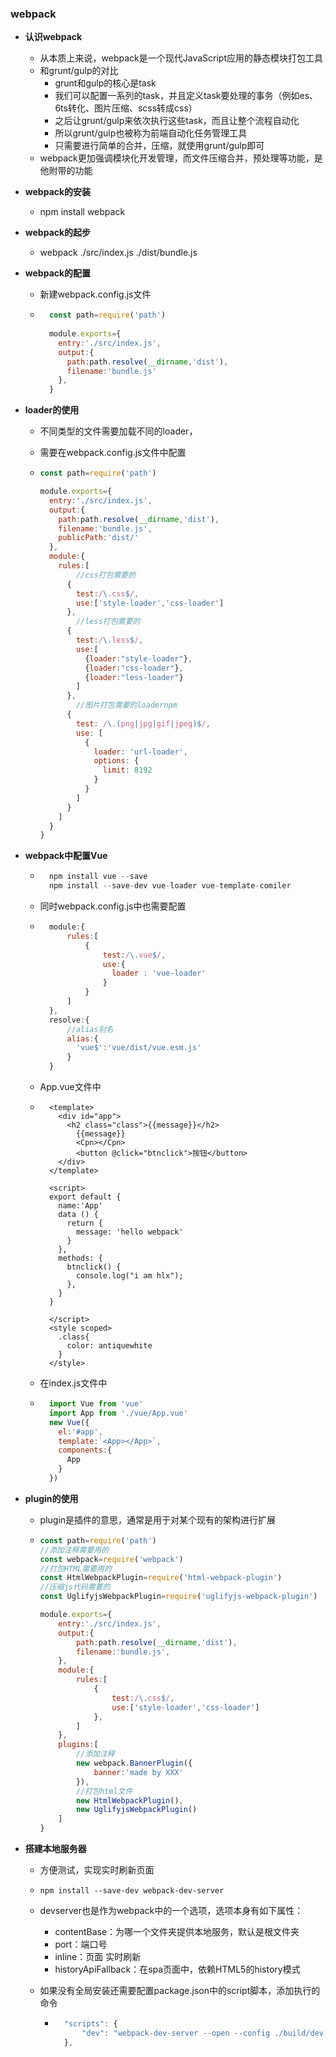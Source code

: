 ### webpack

- **认识webpack**
	- 从本质上来说，webpack是一个现代JavaScript应用的静态模块打包工具
	- 和grunt/gulp的对比
		- grunt和gulp的核心是task
		- 我们可以配置一系列的task，并且定义task要处理的事务（例如es、6ts转化、图片压缩、scss转成css）
		- 之后让grunt/gulp来依次执行这些task，而且让整个流程自动化
		- 所以grunt/gulp也被称为前端自动化任务管理工具
		- 只需要进行简单的合并，压缩，就使用grunt/gulp即可
	- webpack更加强调模块化开发管理，而文件压缩合并，预处理等功能，是他附带的功能
	
- **webpack的安装**

	- npm install webpack

- **webpack的起步**

	- webpack ./src/index.js ./dist/bundle.js

- **webpack的配置**

	- 新建webpack.config.js文件

	- ```javascript
		const path=require('path')
		
		module.exports={
		  entry:'./src/index.js',
		  output:{
		    path:path.resolve(__dirname,'dist'),
		    filename:'bundle.js'
		  },
		}
		```

- **loader的使用**

  - 不同类型的文件需要加载不同的loader，

  - 需要在webpack.config.js文件中配置

  - ```javascript
  	const path=require('path')
  	
  	module.exports={
  	  entry:'./src/index.js',
  	  output:{
  	    path:path.resolve(__dirname,'dist'),
  	    filename:'bundle.js',
  	    publicPath:'dist/'
  	  },
  	  module:{
  	    rules:[
  	        //css打包需要的
  	      {
  	        test:/\.css$/,
  	        use:['style-loader','css-loader']
  	      },
  	        //less打包需要的
  	      {
  	        test:/\.less$/,
  	        use:[
  	          {loader:"style-loader"},
  	          {loader:"css-loader"},
  	          {loader:"less-loader"}
  	        ]
  	      },
  	        //图片打包需要的loadernpm 
  	      {
  	        test: /\.(png|jpg|gif|jpeg)$/,
  	        use: [
  	          {
  	            loader: 'url-loader',
  	            options: {
  	              limit: 8192
  	            }
  	          }
  	        ]
  	      }
  	    ]
  	  }
  	}
  	```

- **webpack中配置Vue**

	- ```javascript
		npm install vue --save
		npm install --save-dev vue-loader vue-template-comiler
		```

	- 同时webpack.config.js中也需要配置

	- ```javascript
		module:{
			rules:[
		    	{
		        	test:/\.vue$/,
		        	use:{
		        	  loader : 'vue-loader'
		        	}
		      	}
		    ]
		},
		resolve:{
		    //alias别名
		    alias:{
		      'vue$':'vue/dist/vue.esm.js'
		    }
		}
		```

	- App.vue文件中

	- ```vue
		<template>
		  <div id="app">
		    <h2 class="class">{{message}}</h2>
		      {{message}}
		      <Cpn></Cpn>
		      <button @click="btnclick">按钮</button>
		  </div>
		</template>
		
		<script>
		export default {
		  name:'App'
		  data () {
		    return {
		      message: 'hello webpack'
		    }
		  },
		  methods: {
		    btnclick() {
		      console.log("i am hlx");
		    },
		  }
		}
		
		</script>
		<style scoped>
		  .class{
		    color: antiquewhite
		  }
		</style>
		```

	- 在index.js文件中

	- ```javascript
		import Vue from 'vue'
		import App from './vue/App.vue'
		new Vue({
		  el:'#app',
		  template:`<App></App>`,
		  components:{
		    App
		  }
		})
		```

- **plugin的使用**

  - plugin是插件的意思，通常是用于对某个现有的架构进行扩展

  - ```javascript
  	const path=require('path')
  	//添加注释需要用的
  	const webpack=require('webpack')
  	//打包HTML需要用的
  	const HtmlWebpackPlugin=require('html-webpack-plugin')
  	//压缩js代码需要的
  	const UglifyjsWebpackPlugin=require('uglifyjs-webpack-plugin')
  	
  	module.exports={
  		entry:'./src/index.js',
  	    output:{
  	        path:path.resolve(__dirname,'dist'),
  	        filename:'bundle.js',
  	    },
  	    module:{
  	        rules:[
  	        	{
  	                test:/\.css$/,
  	                use:['style-loader','css-loader']
  	            },
  	        ]
  	    },
  	    plugins:[
  	        //添加注释
  	        new webpack.BannerPlugin({
  	            banner:'made by XXX'
  	        }),
  	        //打包html文件
  	        new HtmlWebpackPlugin(),
  	        new UglifyjsWebpackPlugin()
  	    ]
  	}
  	```

- **搭建本地服务器**

	- 方便测试，实现实时刷新页面

	- `npm install --save-dev webpack-dev-server`

	- devserver也是作为webpack中的一个选项，选项本身有如下属性：

		- contentBase：为哪一个文件夹提供本地服务，默认是根文件夹
		- port：端口号
		- inline：页面 实时刷新
		- historyApiFallback：在spa页面中，依赖HTML5的history模式

	- 如果没有全局安装还需要配置package.json中的script脚本，添加执行的命令

		- ```javascript
			"scripts": {
			    "dev": "webpack-dev-server --open --config ./build/dev.config.js(该地址为需要执行的文件的地址)"
			},
			```

